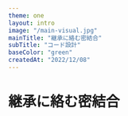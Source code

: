 ```yaml
---
theme: one
layout: intro
image: "/main-visual.jpg"
mainTitle: "継承に絡む密結合"
subTitle: "コード設計"
baseColor: "green"
createdAt: "2022/12/08"
---
```


# 継承に絡む密結合
